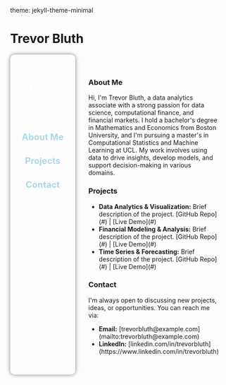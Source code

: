 theme: jekyll-theme-minimal

# Trevor Bluth

<div style="display: flex; flex-direction: row;">

  <!-- Left Column -->
  <div style="width: 30%; padding: 20px; background: url('https://example.com/blue-binary-background.jpg') no-repeat center center; background-size: cover; color: white; border-radius: 10px; box-shadow: 0 0 10px rgba(0, 0, 0, 0.5);">
    <h2 style="text-align: center; margin-top: 40px;">Trevor Bluth</h2>
    <ul style="list-style-type: none; padding: 0; margin-top: 50px;">
      <li style="padding: 15px 0; text-align: center;">
        <a href="#about-me" style="color: #add8e6; text-decoration: none; font-size: 20px; font-weight: bold;">About Me</a>
      </li>
      <li style="padding: 15px 0; text-align: center;">
        <a href="#projects" style="color: #add8e6; text-decoration: none; font-size: 20px; font-weight: bold;">Projects</a>
      </li>
      <li style="padding: 15px 0; text-align: center;">
        <a href="#contact" style="color: #add8e6; text-decoration: none; font-size: 20px; font-weight: bold;">Contact</a>
      </li>
    </ul>
  </div>

  <!-- Right Column -->
  <div style="width: 70%; padding: 30px;">
    <h3 id="about-me">About Me</h3>
    <p>Hi, I'm Trevor Bluth, a data analytics associate with a strong passion for data science, computational finance, and financial markets. I hold a bachelor's degree in Mathematics and Economics from Boston University, and I'm pursuing a master's in Computational Statistics and Machine Learning at UCL. My work involves using data to drive insights, develop models, and support decision-making in various domains.</p>

<h3 id="projects">Projects</h3>
    <ul>
      <li><strong>Data Analytics & Visualization:</strong> Brief description of the project. [GitHub Repo](#) | [Live Demo](#)</li>
      <li><strong>Financial Modeling & Analysis:</strong> Brief description of the project. [GitHub Repo](#) | [Live Demo](#)</li>
      <li><strong>Time Series & Forecasting:</strong> Brief description of the project. [GitHub Repo](#) | [Live Demo](#)</li>
    </ul>

  <h3 id="contact">Contact</h3>
    <p>I'm always open to discussing new projects, ideas, or opportunities. You can reach me via:</p>
    <ul>
      <li><strong>Email:</strong> [trevorbluth@example.com](mailto:trevorbluth@example.com)</li>
      <li><strong>LinkedIn:</strong> [linkedin.com/in/trevorbluth](https://www.linkedin.com/in/trevorbluth)</li>
    </ul>
  </div>

</div>







